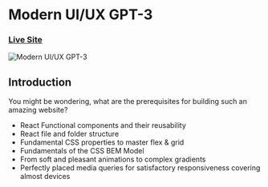 # Modern UI/UX GPT-3
### [Live Site](chat-gpt-3-frontend.vercel.app)

![Modern UI/UX GPT-3](https://i.ibb.co/TR5LW9z/image.png)

## Introduction

You might be wondering, what are the prerequisites for building such an amazing website?

- React Functional components and their reusability
- React file and folder structure
- Fundamental CSS properties to master flex & grid
- Fundamentals of the CSS BEM Model
- From soft and pleasant animations to complex gradients
- Perfectly placed media queries for satisfactory responsiveness covering almost devices